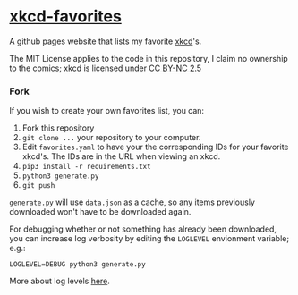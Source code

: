 # [xkcd-favorites](https://seanbreckenridge.github.io/xkcd-favorites/)

A github pages website that lists my favorite [xkcd](https://xkcd.com)'s.

The MIT License applies to the code in this repository, I claim no ownership to the comics; [xkcd](https://xkcd.com/) is licensed under [CC BY-NC 2.5](https://creativecommons.org/licenses/by-nc/2.5/)

### Fork

If you wish to create your own favorites list, you can:

1. Fork this repository
2. `git clone ...` your repository to your computer.
3. Edit `favorites.yaml` to have your the corresponding IDs for your favorite xkcd's. The IDs are in the URL when viewing an xkcd.
4. `pip3 install -r requirements.txt`
5. `python3 generate.py`
6. `git push`

`generate.py` will use `data.json` as a cache, so any items previously downloaded won't have to be downloaded again.

For debugging whether or not something has already been downloaded, you can increase log verbosity by editing the `LOGLEVEL` envionment variable; e.g.:

`LOGLEVEL=DEBUG python3 generate.py`

More about log levels [here](https://docs.python.org/3.7/howto/logging.html#when-to-use-logging).
